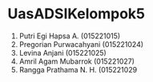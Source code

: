 # UasADSIKelompok5
1. Putri Egi Hapsa A. (015221015) 
2. Pregorian Purwacahyani (015221024)
3. Levina Anjani (015221025)
4. Amril Agam Mubarrok (015221027)
5. Rangga Prathama N. H. (015221029
